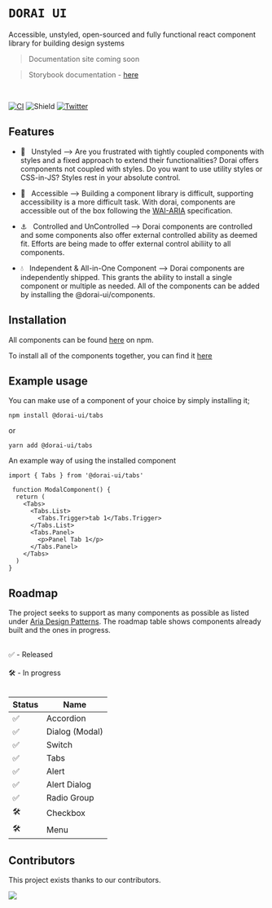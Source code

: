 # `DORAI UI`

Accessible, unstyled, open-sourced and fully functional react component library for building design systems

> Documentation site coming soon

> Storybook documentation - [here](https://watife.github.io/dorai-ui/?path=/docs/accordion--multiple)

<br />

[![CI](https://github.com/watife/dorai-ui/actions/workflows/quality.yml/badge.svg)](https://github.com/watife/dorai-ui/actions/workflows/quality.yml) ![Shield](https://img.shields.io/badge/contributions-welcome-brightgreen) [![Twitter](https://img.shields.io/twitter/follow/:wati_fe.svg?style=social&label=@wati_fe)](https://twitter.com/wati_fe)

## Features

- 🎨 &nbsp; Unstyled --> Are you frustrated with tightly coupled components with styles and a fixed approach to extend their functionalities? Dorai offers components not coupled with styles. Do you want to use utility styles or CSS-in-JS? Styles rest in your absolute control.

* 🚀 &nbsp; Accessible --> Building a component library is difficult, supporting accessibility is a more difficult task. With dorai, components are accessible out of the box following the [WAI-ARIA](https://www.w3.org/TR/wai-aria-practices-1.2/#aria_ex) specification.

* ⚓️ &nbsp; Controlled and UnControlled --> Dorai components are controlled and some components also offer external controlled ability as deemed fit. Efforts are being made to offer external control abiliity to all components.

* 💧 &nbsp; Independent & All-in-One Component --> Dorai components are independently shipped. This grants the ability to install a single component or multiple as needed. All of the components can be added by installing the @dorai-ui/components.

## Installation

All components can be found [here](https://www.npmjs.com/search?q=dorai-ui) on npm. <br />

To install all of the components together, you can find it [here](https://www.npmjs.com/package/@dorai-ui/components)

## Example usage

You can make use of a component of your choice by simply installing it;

```
npm install @dorai-ui/tabs
```

or

```
yarn add @dorai-ui/tabs
```

An example way of using the installed component

```
import { Tabs } from '@dorai-ui/tabs'

 function ModalComponent() {
  return (
    <Tabs>
      <Tabs.List>
        <Tabs.Trigger>tab 1</Tabs.Trigger>
      </Tabs.List>
      <Tabs.Panel>
        <p>Panel Tab 1</p>
      </Tabs.Panel>
    </Tabs>
  )
}
```

## Roadmap

The project seeks to support as many components as possible as listed under [Aria Design Patterns](https://www.w3.org/TR/wai-aria-practices-1.2). The roadmap table shows components already built and the ones in progress.

<br />
✅ - Released<br/>
<br />
🛠 - In progress<br/>
<br />

| Status | Name           |
| ------ | -------------- |
| ✅     | Accordion      |
| ✅     | Dialog (Modal) |
| ✅     | Switch         |
| ✅     | Tabs           |
| ✅     | Alert          |
| ✅     | Alert Dialog   |
| ✅     | Radio Group    |
| 🛠      | Checkbox       |
| 🛠      | Menu           |

## Contributors

This project exists thanks to our contributors.

<a href="https://github.com/watife/dorai-ui/graphs/contributors">
  <img src="https://contrib.rocks/image?repo=watife/dorai-ui" />
</a>
